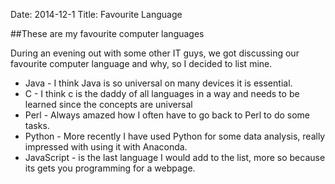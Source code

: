 Date: 2014-12-1
Title: Favourite Language

##These are my favourite computer languages

During an evening out with some other IT guys, we got discussing our favourite computer language and why, so I decided to list mine.

* Java - I think Java is so universal on many devices it is essential.
* C - I think c is the daddy of all languages in a way and needs to be learned since the concepts are universal
* Perl - Always amazed how I often have to go back to Perl to do some tasks.
* Python - More recently I have used Python for some data analysis, really impressed with using it with Anaconda.
* JavaScript - is the last language I would add to the list, more so because its gets you programming for a webpage.

